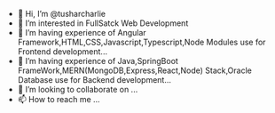 - 👋 Hi, I’m @tusharcharlie
- 👀 I’m interested in FullSatck Web Development
- 🌱 I’m having experience of Angular Framework,HTML,CSS,Javascript,Typescript,Node Modules use for Frontend development...
- 🌱 I’m having experience of Java,SpringBoot FrameWork,MERN(MongoDB,Express,React,Node) Stack,Oracle Database use for Backend development... 
- 💞️ I’m looking to collaborate on ...
- 📫 How to reach me ...

<!---
tusharcharlie/tusharcharlie is a ✨ special ✨ repository because its `RE ADME.md` (this file) appears on your GitHub profile.
You can click the Preview link to take a look at your changes.
--->
